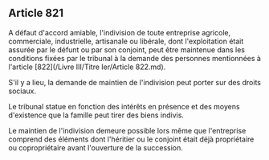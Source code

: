 Article 821
----
A défaut d'accord amiable, l'indivision de toute entreprise agricole,
commerciale, industrielle, artisanale ou libérale, dont l'exploitation était
assurée par le défunt ou par son conjoint, peut être maintenue dans les
conditions fixées par le tribunal à la demande des personnes mentionnées à
l'article [822](/Livre III/Titre Ier/Article 822.md).

S'il y a lieu, la demande de maintien de l'indivision peut porter sur des droits
sociaux.

Le tribunal statue en fonction des intérêts en présence et des moyens
d'existence que la famille peut tirer des biens indivis.

Le maintien de l'indivision demeure possible lors même que l'entreprise comprend
des éléments dont l'héritier ou le conjoint était déjà propriétaire ou
copropriétaire avant l'ouverture de la succession.
